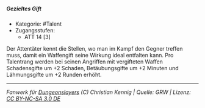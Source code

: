 <!---
Dies ist ein Fanwerk für DUNGEONSLAYERS (C) von Christian Kennig

Quellen:      [Dungeonslayers Grundregelwerk](https://dungeonslayers.net/download/Dungeonslayers4.pdf)
              [Talentbeschreibungen](https://www.f-space.de/ds4/tools-talentcards.html)
License:      [CC-BY-NC-SA 4.0](https://creativecommons.org/licenses/by-nc-sa/4.0/deed.de)
Richtlinien:  [Fanwerkrichtlinien](https://www.dungeonslayers.net/fanwerk-richtlinien/)
Autor:        Zauberlehrling
-->

##### Gezieltes Gift

- Kategorie: #Talent
- Zugangsstufen:
  - ATT 14 [3]

Der Attentäter kennt die Stellen, wo man im Kampf den Gegner treffen muss, damit ein Waffengift seine Wirkung ideal entfalten kann. Pro Talentrang werden bei seinen Angriffen mit vergifteten Waffen Schadensgifte um +2 Schaden, Betäubungsgifte um +2 Minuten und Lähmungsgifte um +2 Runden erhöht.

---

_Fanwerk für [Dungeonslayers](https://www.dungeonslayers.net/) (C) Christian Kennig | Quelle: GRW | Lizenz: [CC BY-NC-SA 3.0 DE](https://creativecommons.org/licenses/by-nc-sa/3.0/de/)_
